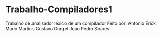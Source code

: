 # Trabalho-Compiladores1
Trabalho de analisador léxico de um compilador
Feito por:
Antonio Erick
Mario Martins
Gustavo Gurgel
Joao Pedro Soares
